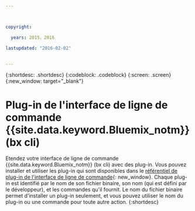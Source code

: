 ```yaml
---



copyright:

  years: 2015，2016

lastupdated: "2016-02-02"


---
```


{:shortdesc: .shortdesc}
{:codeblock: .codeblock}
{:screen: .screen}
{:new_window: target="_blank"}

# Plug-in de l'interface de ligne de commande {{site.data.keyword.Bluemix_notm}} (bx cli)

Etendez votre interface de ligne de commande {{site.data.keyword.Bluemix_notm}} (bx cli) avec des plug-in. Vous pouvez installer et utiliser
les plug-in qui sont disponibles dans le [référentiel de plug-in de l'interface de ligne de commande](http://plugins.ng.bluemix.net/){: new_window}. Chaque
plug-in est identifié par le nom de son fichier binaire, son nom (qui est défini par le développeur), et les commandes qu'il fournit. Le nom du fichier
binaire permet d'installer un plug-in seulement, et vous pouvez utiliser le nom du plug-in ou une commande pour toute autre action.
{:shortdesc}
